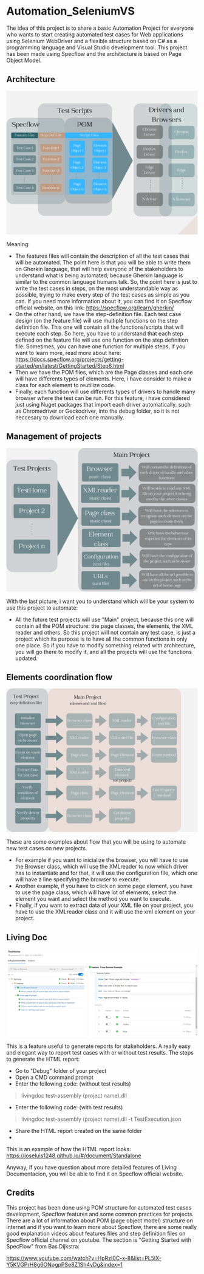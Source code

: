 # Automation_SeleniumVS

The idea of this project is to share a basic Automation Project for everyone who wants to start creating automated test cases for Web applications using Selenium WebDriver and a flexible structure based on C# as a programming language and Visual Studio development tool.
This project has been made using Specflow and the architecture is based on Page Object Model.

## Architecture
![Image](/Images/Architecture.png)

Meaning:
- The features files will contain the description of all the test cases that will be automated. The point here is that you will be able to write them on Gherkin language, that will help everyone of the stakeholders to understand what is being automated; because Gherkin language is similar to the common language humans talk.
So, the point here is just to write the test cases in steps, on the most understandable way as possible, trying to make every step of the test cases as simple as you can.
If you need more information about it, you can find it on Specflow official website, on this link: https://specflow.org/learn/gherkin/
- On the other hand, we have the step-definition file. Each test case design (on the feature file) will use multiple functions on the step definition file. This one  will contain all the functions/scripts that will execute each step. So here, you have to understand that each step defined on the feature file will use one function on the step definition file. Sometimes, you can have one function for multiple steps, if you want to learn more, read more about here: https://docs.specflow.org/projects/getting-started/en/latest/GettingStarted/Step6.html
- Then we have the POM files, which are the Page classes and each one will have differents types of elements. Here, i have consider to make a class for each element to reutilize code.
- Finally, each function will use differents types of drivers to handle many browser where the test can be run. For this feature, i have considered just using Nuget packages that import each driver automatically, such as Chromedriver or Geckodriver, into the debug folder, so it is not neccesary to download each one manually.

## Management of projects

![Image](/Images/Projects.png)

With the last picture, i want you to understand which will be your system to use this project to automate:
- All the future test projects will use "Main" project, because this one will contain all the POM structure: the page classes, the elements, the XML reader and others. So this project will not contain any test case, is just a project which its purpose is to have all the common functions in only one place. So if you have to modify something related with architecture, you will go there to modify it, and all the projects will use the functions updated.

## Elements coordination flow

![Image](/Images/Examples.png)

These are some examples about flow that you will be using to automate new test cases on new projects.
- For example if you want to inicialize the browser, you will have to use the Browser class, which will use the XMLreader to now which driver has to instantiate and for that, it will use the configuration file, which one will have a line specifying the browser to execute.
- Another example, if you have to click on some page element, you have to use the page class, which will have lot of elements, select the element you want and select the method you want to execute.
- Finally, if you want to extract data of your XML file on your project, you have to use the XMLreader class and it will use the xml element on your project. 

## Living Doc

![Image](/Images/LivingCodeExample.png)

This is a feature useful to generate reports for stakeholders. A really easy and elegant way to report test cases with or without test results.
The steps to generate the HTML report:
- Go to "Debug" folder of your project
- Open a CMD command prompt
- Enter the following code:
(without test results)
> livingdoc test-assembly (project name).dll
 - Enter the following code:
(with test results)
> livingdoc test-assembly (project name).dll -t TestExecution.json
- Share the HTML report created on the same folder
- 
This is an example of how the HTML report looks:
https://joseluis1248.github.io/#/document/Standalone

Anyway, if you have question about more detailed features of Living Documentacion, you will be able to find it on Specflow official website.

## Credits

This project has been done using POM structure for automated test cases development, Specflow features and some common practices for projects.
There are a lot of information about POM (page object model) structure on internet and if you want to learn more about Specflow, there are some really good explanation videos about features files and step definition files on Specflow official channel on youtube. The section is "Getting Started with SpecFlow" from Bas Dijkstra:

https://www.youtube.com/watch?v=HpRzI0C-x-8&list=PL5lX-Y5KVGPrH8g6ONpgpPSe8Z1Sh4vDg&index=1
